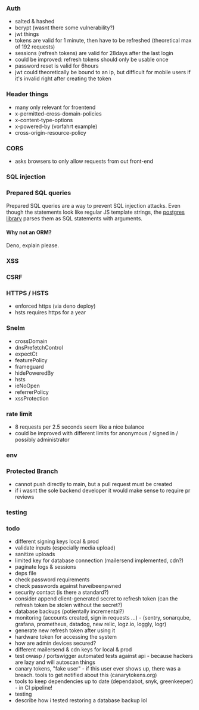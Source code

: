 ### Auth
- salted & hashed
- bcrypt (wasnt there some vulnerability?)
- jwt things
- tokens are valid for 1 minute, then have to be refreshed (theoretical max of 192 requests)
- sessions (refresh tokens) are valid for 28days after the last login
- could be improved: refresh tokens should only be usable once
- password reset is valid for 6hours
- jwt could theoretically be bound to an ip, but difficult for mobile users if it's invalid right after creating the token

### Header things
- many only relevant for froentend
- x-permitted-cross-domain-policies
- x-content-type-options
- x-powered-by (vorfahrt example)
- cross-origin-resource-policy

### CORS
- asks browsers to only allow requests from out front-end

### SQL injection

### Prepared SQL queries
Prepared SQL queries are a way to prevent SQL injection attacks.
Even though the statements look like regular JS template strings, the [postgres library](https://deno-postgres.com/#/?id=template-strings) parses them as SQL statements with arguments.

#### Why not an ORM?
Deno, explain please.

### XSS

### CSRF

### HTTPS / HSTS
- enforced https (via deno deploy)
- hsts requires https for a year

### Snelm
- crossDomain
- dnsPrefetchControl
- expectCt
- featurePolicy
- frameguard
- hidePoweredBy
- hsts
- ieNoOpen
- referrerPolicy
- xssProtection

### rate limit
- 8 requests per 2.5 seconds seem like a nice balance
- could be improved with different limits for anonymous / signed in / possibly administrator

### env

### Protected Branch
- cannot push directly to main, but a pull request must be created
- if i wasnt the sole backend developer it would make sense to require pr reviews

### testing

### todo
- different signing keys local & prod
- validate inputs (especially media upload)
- sanitize uploads
- limited key for database connection (mailersend implemented, cdn?)
- paginate logs & sessions
- deps file
- check password requirements
- check passwords against haveibeenpwned
- security contact (is there a standard?)
- consider append client-generated secret to refresh token (can the refresh token be stolen without the secret?)
- database backups (potientally incremental?)
- monitoring (accounts created, sign in requests ...) - (sentry, sonarqube, grafana, prometheus, datadog, new relic, logz.io, loggly, logr)
- generate new refresh token after using it
- hardware token for accessing the system
- how are admin devices secured?
- different mailersend & cdn keys for local & prod
- test owasp / portswigger automated tests against api - because hackers are lazy and will autoscan things
- canary tokens, "fake user" - if this user ever shows up, there was a breach. tools to get notified about this (canarytokens.org)
- tools to keep dependencies up to date (dependabot, snyk, greenkeeper) - in CI pipeline!
- testing
- describe how i tested restoring a database backup lol
